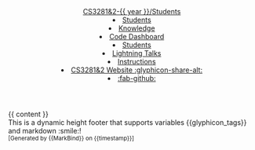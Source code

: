 <head-bottom>
  <link rel="stylesheet" href="{{baseUrl}}/stylesheets/main.css">
</head-bottom>

<header fixed>
<navbar placement="top" type="primary">
  <a slot="brand" href="{{ baseUrl }}/index.html" title="Home" class="navbar-brand">CS3281&2-{{ year }}/Students</a>
  <dropdown header="CS3281" class="nav-link">
    <li><a href="{{ baseUrl }}/index.html" class="dropdown-item">Students</a></li>
    <li><a href="{{ baseUrl }}/students/knowledge.html" class="dropdown-item">Knowledge</a></li>
    <li>
        <a href="https://nus-cs3281.github.io/{{ year }}-dashboard/?search=&sort=groupTitle&sortWithin=title&timeframe=commit&mergegroup=&groupSelect=groupByAuthors&breakdown=false" class="dropdown-item">Code Dashboard</a>
      </li>
  </dropdown>
  <dropdown header="CS3282" class="nav-link">
    <li><a href="{{ baseUrl }}/cs3282-index.html" class="dropdown-item">Students</a></li>
    <li><a href="{{ baseUrl }}/students/talksSchedule.html" class="dropdown-item">Lightning Talks</a></li>
  </dropdown>
  <li>
    <a href="{{ baseUrl }}/instructions.html" class="nav-link">Instructions</a>
  </li>
  <li>
    <a href="https://nus-cs3281.github.io/website/" class="nav-link">CS3281&2 Website <md>:glyphicon-share-alt:</md></a>
  </li>
  <li slot="right">
    <a href="https://github.com/nus-cs3281/{{ year }}" class="nav-link"><md>:fab-github:</md></a>
  </li>
</navbar>
</header>

<div id="flex-body">
  <div id="content-wrapper" class="fixed-header-padding">
    {{ content }}
  </div>
  <nav id="page-nav" class="fixed-header-padding">
    <div class="nav-component slim-scroll">
      <page-nav />
    </div>
  </nav>
</div>

<footer>
  <div class="text-center">
    This is a dynamic height footer that supports variables {{glyphicon_tags}} and markdown <md>:smile:</md>!
  </div>
  <!-- Support MarkBind by including a link to us on your landing page! -->
  <div class="text-center">
    <small>[Generated by {{MarkBind}} on {{timestamp}}]</small>
  </div>
</footer>
